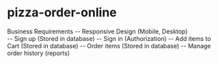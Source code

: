 # pizza-order-online

Business Requirements
-- Responsive Design (Mobile, Desktop) <br>
-- Sign up (Stored in database)
-- Sign in (Authorization)
-- Add items to Cart (Stored in database)
-- Order items (Stored in database)
-- Manage order history (reports)

